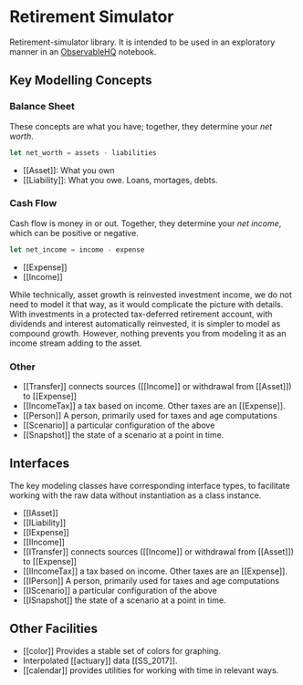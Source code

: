 # Retirement Simulator

Retirement-simulator library. It is intended to be used in an exploratory manner in an
[ObservableHQ](https://observablehq.com) notebook.

## Key Modelling Concepts

### Balance Sheet

These concepts are what you have; together, they determine your _net worth_.

```javascript
let net_worth = assets - liabilities
```

* [[Asset]]: What you own
* [[Liability]]: What you owe. Loans, mortages, debts.

### Cash Flow

Cash flow is money in or out. Together, they determine your _net income_, which can be positive or negative.

```javascript
let net_income = income - expense
```

* [[Expense]]
* [[Income]]

While technically, asset growth is reinvested investment income, we do not need to model it
that way, as it would complicate the picture with details. With investments in a protected tax-deferred retirement account,
with dividends and interest automatically reinvested, it is simpler to model as compound growth. However, nothing prevents
you from modeling it as an income stream adding to the asset.

### Other

* [[Transfer]] connects sources ([[Income]] or withdrawal from [[Asset]]) to [[Expense]]
* [[IncomeTax]] a tax based on income. Other taxes are an [[Expense]].
* [[Person]] A person, primarily used for taxes and age computations
* [[Scenario]] a particular configuration of the above
* [[Snapshot]] the state of a scenario at a point in time.

## Interfaces

The key modeling classes have corresponding interface types, to facilitate working with the raw data without instantiation
as a class instance.

* [[IAsset]]
* [[ILiability]]
* [[IExpense]]
* [[IIncome]]
* [[ITransfer]] connects sources ([[Income]] or withdrawal from [[Asset]]) to [[Expense]]
* [[IIncomeTax]] a tax based on income. Other taxes are an [[Expense]].
* [[IPerson]] A person, primarily used for taxes and age computations
* [[IScenario]] a particular configuration of the above
* [[ISnapshot]] the state of a scenario at a point in time.

## Other Facilities

* [[color]] Provides a stable set of colors for graphing.
* Interpolated [[actuary]] data [[SS_2017]].
* [[calendar]] provides utilities for working with time in relevant ways.
